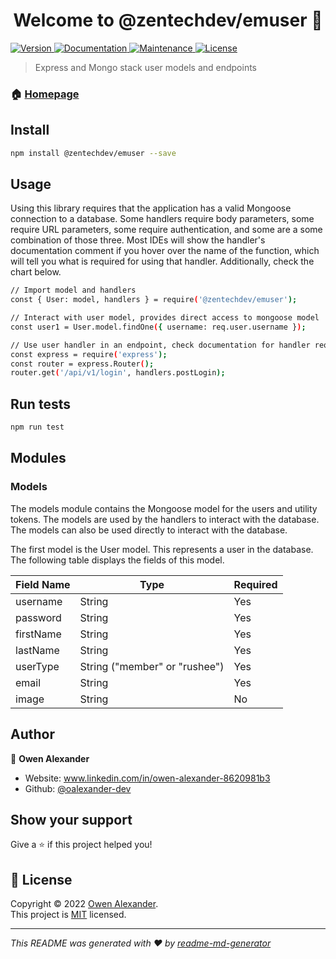<h1 align="center">Welcome to @zentechdev/emuser 👋</h1>
<p>
  <a href="https://www.npmjs.com/package/@zentechdev/emuser" target="_blank">
    <img alt="Version" src="https://img.shields.io/npm/v/@zentechdev/emuser.svg">
  </a>
  <a href="https://github.com/oalexander-dev/zentechdev-emuser#readme" target="_blank">
    <img alt="Documentation" src="https://img.shields.io/badge/documentation-yes-brightgreen.svg" />
  </a>
  <a href="https://github.com/oalexander-dev/zentechdev-emuser/graphs/commit-activity" target="_blank">
    <img alt="Maintenance" src="https://img.shields.io/badge/Maintained%3F-yes-green.svg" />
  </a>
  <a href="https://github.com/oalexander-dev/zentechdev-emuser/blob/master/LICENSE.txt" target="_blank">
    <img alt="License" src="https://img.shields.io/npm/l/@zentechdev/emuser">
  </a>
</p>

> Express and Mongo stack user models and endpoints

### 🏠 [Homepage](https://github.com/oalexander-dev/zentechdev-emuser#readme)

## Install

```sh
npm install @zentechdev/emuser --save
```

## Usage
Using this library requires that the application has a valid Mongoose 
connection to a database. Some handlers require body parameters, some
require URL parameters, some require authentication, and some are a some 
combination of those three. Most IDEs will show the handler's documentation
comment if you hover over the name of the function, which will tell you
what is required for using that handler. Additionally, check the chart below.

```sh
// Import model and handlers
const { User: model, handlers } = require('@zentechdev/emuser');

// Interact with user model, provides direct access to mongoose model
const user1 = User.model.findOne({ username: req.user.username });

// Use user handler in an endpoint, check documentation for handler requirements
const express = require('express');
const router = express.Router();
router.get('/api/v1/login', handlers.postLogin);
```

## Run tests

```sh
npm run test
```

## Modules
### Models
The models module contains the Mongoose model for the users and utility 
tokens. The models are used by the handlers to interact with the database.
The models can also be used directly to interact with the database. 

The first model is the User model. This represents a user in the database.
The following table displays the fields of this model.

| Field Name  | Type   | Required |
| ----------- | ------ | -------- |
| username    | String | Yes      |
| password    | String | Yes      |
| firstName   | String | Yes      |
| lastName    | String | Yes      |
| userType    | String ("member" or "rushee") | Yes | 
| email       | String | Yes      |
| image       | String | No       |

## Author

👤 **Owen Alexander**

* Website: www.linkedin.com/in/owen-alexander-8620981b3
* Github: [@oalexander-dev](https://github.com/oalexander-dev)

## Show your support

Give a ⭐️ if this project helped you!

## 📝 License

Copyright © 2022 [Owen Alexander](https://github.com/oalexander-dev).<br />
This project is [MIT](https://github.com/oalexander-dev/zentechdev-emuser/blob/master/LICENSE.txt) licensed.

***
_This README was generated with ❤️ by [readme-md-generator](https://github.com/kefranabg/readme-md-generator)_